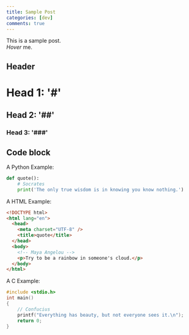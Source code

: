 ```yaml
---
title: Sample Post
categories: [dev]
comments: true
---
```


This is a sample post.<br>
<dfn info="You can add extra information">Hover</dfn> me.

## Header

# Head 1: '#'

## Head 2: '##'

### Head 3: '###'

## Code block

A Python Example:

```python
def quote():
    # Socrates
    print('The only true wisdom is in knowing you know nothing.')

```

A HTML Example:

```html
<!DOCTYPE html>
<html lang="en">
  <head>
    <meta charset="UTF-8" />
    <title>quote</title>
  </head>
  <body>
    <!-- Maya Angelou -->
    <p>Try to be a rainbow in someone's cloud.</p>
  </body>
</html>
```

A C Example:

```c
#include <stdio.h>
int main()
{
    // Confucius
    printf("Everything has beauty, but not everyone sees it.\n");
    return 0;
}
```
